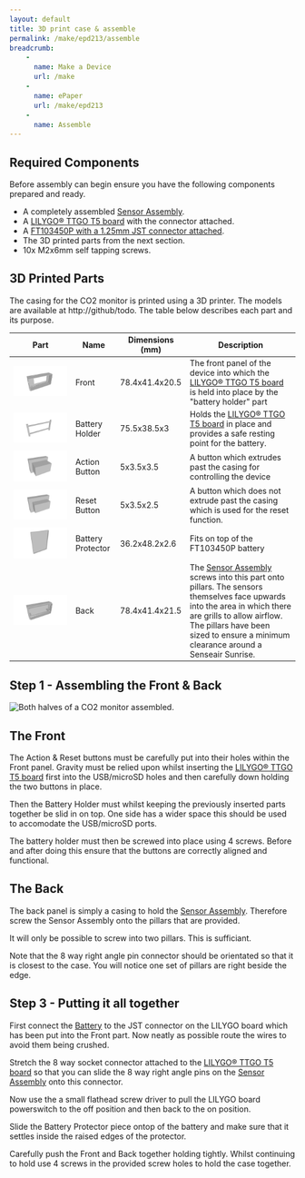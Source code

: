 ```yaml
---
layout: default
title: 3D print case & assemble
permalink: /make/epd213/assemble
breadcrumb:
    - 
      name: Make a Device
      url: /make
    - 
      name: ePaper 
      url: /make/epd213   
    - 
      name: Assemble
---
```


## Required Components

Before assembly can begin ensure you have the following components prepared and ready.

- A completely assembled [Sensor Assembly](/make/sensor-assemblies/sunrise).
- A [LILYGO® TTGO T5 board](/make/epd213/prepare) with the connector attached.
- A [FT103450P with a 1.25mm JST connector attached](/make/epd213/battery).
- The 3D printed parts from the next section.
- 10x M2x6mm self tapping screws.

## 3D Printed Parts
The casing for the CO2 monitor is printed using a 3D printer. The models are available at http://github/todo. The table below describes each part and its purpose.

|Part|Name|Dimensions (mm)|Description|
|--|--|--|--|
|<img src="/buildimages/v1.0/front.png" style="width:auto"  alt="Front panel of device."/>|Front|78.4x41.4x20.5|The front panel of the device into which the [LILYGO® TTGO T5 board](/make/epd213/prepare) is held into place by the "battery holder" part |
|<img src="/buildimages/v1.0/battery-holder.png" style="width:auto"  alt="Hold display and battery in place."/>|Battery Holder|75.5x38.5x3|Holds the [LILYGO® TTGO T5 board](/make/epd213/prepare) in place and provides a safe resting point for the battery. |
|<img src="/buildimages/v1.0/action-button.png" style="width:auto" alt="Action button."/>|Action Button|5x3.5x3.5| A button which extrudes past the casing for controlling the device |
|<img src="/buildimages/v1.0/reset-button.png" style="width:auto" alt="Reset button."/>|Reset Button|5x3.5x2.5| A button which does not extrude past the casing which is used for the reset function. |
|<img src="/buildimages/v1.0/battery-protector.png" style="width:auto" alt="Fits on top of the battery to protect it from damage"/>|Battery Protector|36.2x48.2x2.6| Fits on top of the FT103450P battery |
|<img src="/buildimages/v1.0/back.png" style="width:auto" alt="The sensor assembly screws into this part. "/>|Back|78.4x41.4x21.5| The [Sensor Assembly](/make/sensor-assemblies/sunrise) screws into this part onto pillars. The sensors themselves face upwards into the area in which there are grills to allow airflow. The pillars have been sized to ensure a minimum clearance around a Senseair Sunrise. |


## Step 1 - Assembling the Front & Back

<img src="/buildimages/v1.0/assembled.png" style="width:auto" alt="Both halves of a CO2 monitor assembled."/>

## The Front

The Action & Reset buttons must be carefully put into their holes within the Front panel. Gravity must be relied upon whilst inserting the [LILYGO® TTGO T5 board](/make/epd213/prepare) first into the USB/microSD holes and then carefully down holding the two buttons in place.

Then the Battery Holder must whilst keeping the previously inserted parts together be slid in on top. One side has a wider space this should be used to accomodate the USB/microSD ports. 

The battery holder must then be screwed into place using 4 screws. Before and after doing this ensure that the buttons are correctly aligned and functional. 

## The Back

The back panel is simply a casing to hold the [Sensor Assembly](/make/sensor-assemblies/sunrise). Therefore screw the Sensor Assembly onto the pillars that are provided.

It will only be possible to screw into two pillars. This is sufficiant. 

Note that the 8 way right angle pin connector should be orientated so that it is closest to the case. You will notice one set of pillars are right beside the edge.

## Step 3 - Putting it all together

First connect the [Battery](/make/epd213/battery) to the JST connector on the LILYGO board which has been put into the Front part. Now neatly as possible route the wires to avoid them being crushed.

Stretch the 8 way socket connector attached to the [LILYGO® TTGO T5 board](/make/epd213/prepare) so that you can slide the 8 way right angle pins on the [Sensor Assembly](/make/sensor-assemblies/sunrise) onto this connector.

Now use the a small flathead screw driver to pull the LILYGO board powerswitch to the off position and then back to the on position.

Slide the Battery Protector piece ontop of the battery and make sure that it settles inside the raised edges of the protector.

Carefully push the Front and Back together holding tightly. Whilst continuing to hold use 4 screws in the provided screw holes to hold the case together.

